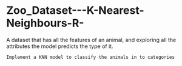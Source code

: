 # Zoo_Dataset---K-Nearest-Neighbours-R-
A dataset that has all the features of an animal, and exploring all the attributes the model predicts the type of it.

    Implement a KNN model to classify the animals in to categories

